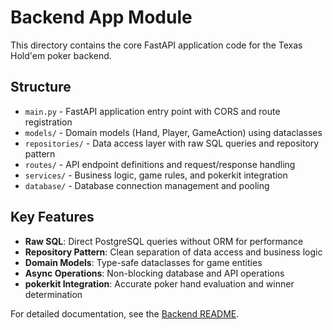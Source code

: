 # Backend App Module

This directory contains the core FastAPI application code for the Texas Hold'em poker backend.

## Structure

- `main.py` - FastAPI application entry point with CORS and route registration
- `models/` - Domain models (Hand, Player, GameAction) using dataclasses
- `repositories/` - Data access layer with raw SQL queries and repository pattern
- `routes/` - API endpoint definitions and request/response handling
- `services/` - Business logic, game rules, and pokerkit integration
- `database/` - Database connection management and pooling

## Key Features

- **Raw SQL**: Direct PostgreSQL queries without ORM for performance
- **Repository Pattern**: Clean separation of data access and business logic
- **Domain Models**: Type-safe dataclasses for game entities
- **Async Operations**: Non-blocking database and API operations
- **pokerkit Integration**: Accurate poker hand evaluation and winner determination

For detailed documentation, see the [Backend README](../README.md).   